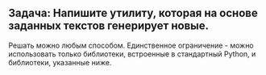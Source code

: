 ## Задача: Напишите утилиту, которая на основе заданных текстов генерирует новые. 
Решать можно любым способом. Единственное ограничение - можно использовать только библиотеки, встроенные в стандартный Python, и библиотеки, указанные ниже. 
